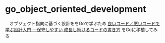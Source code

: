 # go_object_oriented_development
　オブジェクト指向に基づく設計ををGoで学ぶため [良いコード／悪いコードで学ぶ設計入門 ―保守しやすい 成長し続けるコードの書き方][gihyo] をGoに移植してみる
 
 [gihyo]:https://gihyo.jp/book/2022/978-4-297-12783-1
